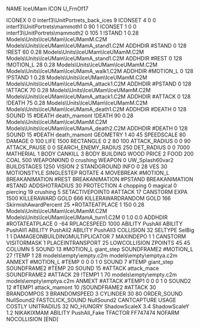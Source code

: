 NAME IceUMam
ICON U_FrnOf17

ICONEX 0 0 interf3\UnitPortrets\_back_ices 9
ICONSET 4 0 0 interf3\UnitPortrets\mammoth1 0 90 1
ICONSET 1 0 0 interf3\UnitPortrets\mammoth2 0 105 1
!STAND          1 0.28 Models\Units\IceUMam\IceUMamM.C2M Models\Units\IceUMam\IceUMamA_stand1.C2M
ADDHDIR #STAND 0 128
!REST          60 0.28 Models\Units\IceUMam\IceUMamM.C2M Models\Units\IceUMam\IceUMamA_stand1.C2M
ADDHDIR #REST 0 128
!MOTION_L      28 0.28 Models\Units\IceUMam\IceUMamM.C2M Models\Units\IceUMam\IceUMamA_walk1.C2M
ADDHDIR #MOTION_L 0 128
!PSTAND        1  0.28 Models\Units\IceUMam\IceUMamM.C2M Models\Units\IceUMam\IceUMamA_attack1.C2M
ADDHDIR #PSTAND 0 128 
!ATTACK        70 0.28 Models\Units\IceUMam\IceUMamM.C2M Models\Units\IceUMam\IceUMamA_attack1.C2M
ADDHDIR #ATTACK 0 128
!DEATH         75 0.28 Models\Units\IceUMam\IceUMamM.C2M Models\Units\IceUMam\IceUMamA_death1.C2M
ADDHDIR #DEATH 0 128
SOUND 15 #DEATH death_mamont
!DEATH         90 0.28 Models\Units\IceUMam\IceUMamM.C2M Models\Units\IceUMam\IceUMamA_death2.C2M
ADDHDIR #DEATH 0 128
SOUND 15 #DEATH death_mamont
GEOMETRY 1 40 45
SPEEDSCALE              80
DAMAGE   0 100
LIFE     1500
RECTANGLE 0 2 80 100
ATTACK_RADIUS 0 0 90
ATTACK_PAUSE 0 0
SEARCH_ENEMY_RADIUS 250
DET_RADIUS 0 0 7000
MATHERIAL 1 BODY
CANKILL 3 BODY BUILDING WOOD 
PRICE 2 FOOD 200 COAL 500
WEAPONKIND 0 crushing
WEAPON 0 UW_Splash60var2
BUILDSTAGES 1250
VISION 2
STANDGROUND
INFO 0 28
VES 30
MOTIONSTYLE SINGLESTEP
ROTATE 4
MOVEBREAK #MOTION_L
BREAKANIMATION #REST
BREAKANIMATION #PSTAND
BREAKANIMATION #STAND
ADDSHOTRADIUS 30
PROTECTION 4 chopping 0 magical 0 piercing 19 crushing 5
SETACTIVEPOINT0 #ATTACK 17
CANSTORM
EXPA 1500
KILLERAWARD             GOLD 666
KILLERAWARDRANDOM       GOLD 166
SkirmishAwardPercent 25
*ROTATEATPLACE      1 150 0.28 Models\Units\IceUMam\IceUMamM.C2M Models\Units\IceUMam\IceUMamA_turn1.C2M 0 1.0 0.0
ADDHDIR #ROTATEATPLACE 0 -64
RPLACESPEED         1000
ABILITY PushAll
ABILITY PushAll1
ABILITY PushAll2
ABILITY PushAll3
COLLISION 32
SELTYPE SelBig 1 1
DAMAGEONBUILDINGMULTIPLICATOR 7
MAXINDEPO 1 1
CANSTORM
VISITORMASK 1
PLACEINTRANSPORT 25
LOWCOLLISION
ZPOINTS 45 45
COLUMN 5
SOUND 13 #MOTION_L giant_step
SOUNDFRAME2 #MOTION_L 27
!TEMP  1 28 models\empty\empty.c2m models\empty\emptya.c2m
ANMEXT #MOTION_L #TEMP 0 0 0 1 0
SOUND 7 #TEMP giant_step
SOUNDFRAME2 #TEMP 20
SOUND 15 #ATTACK attack_mace
SOUNDFRAME2 #ATTACK 29
!TEMP1  1 70 models\empty\empty.c2m models\empty\emptya.c2m
ANMEXT #ATTACK #TEMP1 0 0 0 1 0
SOUND2 12 #TEMP1 attack_mamont 10
/SOUNDFRAME2 #ATTACK 30
BRANDOMPOS 3
BRANDOMSPEED 3
CYLINDER 30 80
ORDER_SOUND NullSound2
FASTCLICK_SOUND NullSound2
CANTCAPTURE
USAGE COSTLY
UNITRADIUS 32
NO_HUNGRY
ShadowScaleX 3.4
ShadowScaleY 1.2
NIKAKIXMAM
ABILITY PushAll_Fake
TFACTOR FF747474
NOFARM
NOCOLLISION
[END]
